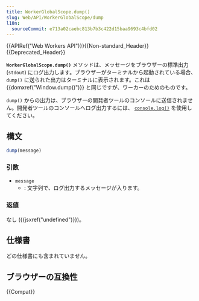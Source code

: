 ```yaml
---
title: WorkerGlobalScope.dump()
slug: Web/API/WorkerGlobalScope/dump
l10n:
  sourceCommit: e713a02caebc813b7b3c422d15baa9693c4bfd02
---
```

{{APIRef("Web Workers API")}}{{Non-standard_Header}}{{Deprecated_Header}}

**`WorkerGlobalScope.dump()`** メソッドは、メッセージをブラウザーの標準出力 (`stdout`) にログ出力します。ブラウザーがターミナルから起動されている場合、 `dump()` に送られた出力はターミナルに表示されます。これは {{domxref("Window.dump()")}} と同じですが、ワーカーのためのものです。

`dump()` からの出力は、ブラウザーの開発者ツールのコンソールに送信されません。開発者ツールのコンソールへログ出力するには、 [`console.log()`](/ja/docs/Web/API/console/log) を使用してください。

## 構文

```js
dump(message)
```

### 引数

- `message`
  - : 文字列で、ログ出力するメッセージが入ります。

### 返値

なし ({{jsxref("undefined")}})。

## 仕様書

どの仕様書にも含まれていません。

## ブラウザーの互換性

{{Compat}}
